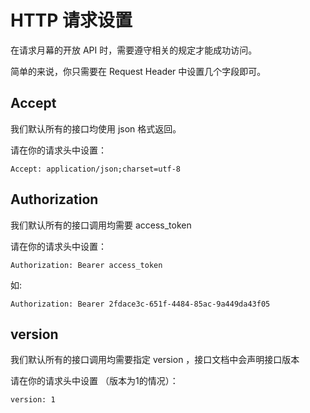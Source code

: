 # HTTP 请求设置

在请求月幕的开放 API 时，需要遵守相关的规定才能成功访问。

简单的来说，你只需要在 Request Header 中设置几个字段即可。

## Accept

我们默认所有的接口均使用 json 格式返回。

请在你的请求头中设置：

`Accept: application/json;charset=utf-8`

## Authorization

我们默认所有的接口调用均需要 access_token

请在你的请求头中设置：

`Authorization: Bearer access_token`

如:

`Authorization: Bearer 2fdace3c-651f-4484-85ac-9a449da43f05`

## version 
我们默认所有的接口调用均需要指定 version ，接口文档中会声明接口版本

请在你的请求头中设置 （版本为1的情况）：

`version: 1`